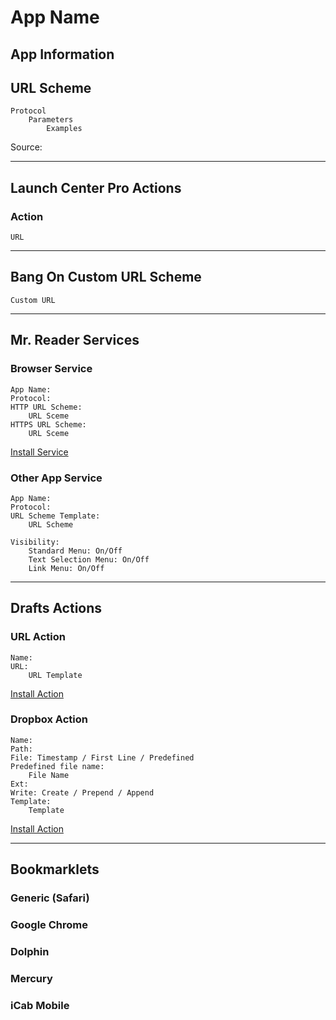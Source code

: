 # App Name

## App Information

## URL Scheme

    Protocol
        Parameters
            Examples

Source:

---

## Launch Center Pro Actions

### Action

    URL

---

## Bang On Custom URL Scheme

    Custom URL

---

## Mr. Reader Services

### Browser Service

    App Name:
    Protocol:
    HTTP URL Scheme:
        URL Sceme
    HTTPS URL Scheme:
        URL Sceme

[Install Service](https://github.com/christopherdwhite/iosWorkflows/blob/master/mrreader-services/FILENAME.mrreaderappconf)

### Other App Service

    App Name:
    Protocol:
    URL Scheme Template:
        URL Scheme
    
    Visibility:
        Standard Menu: On/Off
        Text Selection Menu: On/Off
        Link Menu: On/Off

---

## Drafts Actions

### URL Action

    Name:
    URL:
        URL Template

[Install Action](URL)

### Dropbox Action

    Name:
    Path: 
    File: Timestamp / First Line / Predefined
    Predefined file name:
        File Name
    Ext: 
    Write: Create / Prepend / Append
    Template:
        Template

[Install Action](URL)

---

## Bookmarklets

### Generic (Safari)

### Google Chrome

### Dolphin

### Mercury

### iCab Mobile